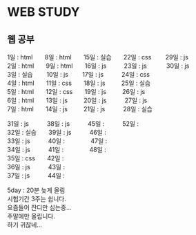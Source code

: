 # WEB STUDY
## 웹 공부    

1일 : html  8일 : html  15일 : 실습  22일 : css   29일 : js   
2일 : html  9일 : html  16일 : js     23일 : js    30일 : js  
3일 : 실습   10일 : js   17일 : js   24일 : css          
4일 : html  11일 : css  18일 : js    25일 : 실습     
5일 : html  12일 : css  19일 : js    26일 : js  
6일 : html  13일 : js    20일 : js   27일 : js    
7일 : html  14일 : js    21일 : js   28일 : 실습  
    
31일 : js   38일 : js   45일 :   52일 :    
32일 : 실습  39일 : js   46일 :  
33일 : js   40일 :      47일 :  
34일 : js   41일 :      48일 :  
35일 : css  42일 :  
36일 : js   43일 :  
37일 : js   44일 :  
  
5day : 20분 늦게 올림  
시험기간 3주는 쉽니다.  
요즘들어 잔디만 심는중...  
주말에만 올립니다.  
하기 귀찮네...
